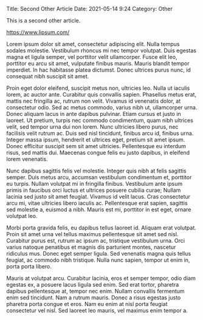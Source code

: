 Title: Second Other Article
Date: 2021-05-14 9:24
Category: Other

This is a second other article.

https://www.lipsum.com/

Lorem ipsum dolor sit amet, consectetur adipiscing elit. Nulla tempus sodales molestie. Vestibulum rhoncus mi nec tempor volutpat. Duis egestas magna et ligula semper, vel porttitor velit ullamcorper. Fusce elit leo, porttitor eu arcu sit amet, vulputate finibus mauris. Mauris blandit tempor imperdiet. In hac habitasse platea dictumst. Donec ultrices purus nunc, id consequat nibh suscipit sit amet.

Proin eget dolor eleifend, suscipit metus non, ultricies leo. Nulla ut iaculis lorem, ac auctor ante. Curabitur quis convallis sapien. Phasellus metus erat, mattis nec fringilla ac, rutrum non velit. Vivamus id venenatis dolor, at consectetur odio. Sed ac metus commodo, varius nibh ut, ullamcorper urna. Donec aliquam lacus in ante dapibus pulvinar. Etiam cursus et justo in laoreet. Ut pretium, turpis nec commodo condimentum, quam nibh ultrices velit, sed tempor urna dui non lorem. Nunc ultricies libero purus, nec facilisis velit rutrum ac. Duis sed nisl tincidunt, finibus arcu id, finibus urna. Integer massa ipsum, hendrerit et ultrices eget, pretium sit amet ipsum. Donec efficitur suscipit sem sit amet ultricies. Pellentesque eu interdum risus, sed mattis dui. Maecenas congue felis eu justo dapibus, in eleifend lorem venenatis.

Nunc dapibus sagittis felis vel molestie. Integer quis nibh at felis sagittis semper. Duis metus arcu, accumsan vestibulum condimentum et, porttitor eu turpis. Nullam volutpat mi in fringilla finibus. Vestibulum ante ipsum primis in faucibus orci luctus et ultrices posuere cubilia curae; Nullam lacinia sed justo sit amet feugiat. Vivamus id velit lacus. Cras consectetur arcu mi, vitae ultricies libero iaculis ac. Pellentesque erat sapien, sagittis sed molestie a, euismod a nibh. Mauris est mi, porttitor in est eget, ornare volutpat leo.

Morbi porta gravida felis, eu dapibus tellus laoreet id. Aliquam erat volutpat. Proin sit amet urna vel tellus maximus pellentesque sit amet sed nisl. Curabitur purus est, rutrum ac ipsum ac, tristique vestibulum urna. Orci varius natoque penatibus et magnis dis parturient montes, nascetur ridiculus mus. Donec eget semper ligula. Sed venenatis magna quis tellus feugiat, ac commodo nibh tristique. Nulla nunc sapien, tempor ut enim in, porta porta libero.

Mauris at volutpat arcu. Curabitur lacinia, eros et semper tempor, odio diam egestas ex, a posuere lacus ligula sed enim. Sed erat tortor, pharetra dapibus pellentesque at, tempor nec enim. Nullam convallis fermentum enim sed tincidunt. Nam a rutrum mauris. Donec a risus egestas justo pharetra porta congue et eros. Nam eu enim at nisl porta feugiat consectetur vel nisl. Sed laoreet leo mauris, vel maximus enim tempor a.
